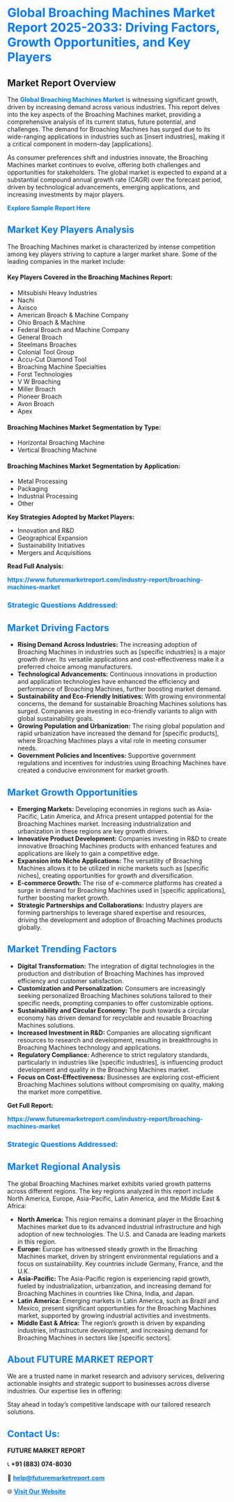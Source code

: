 <h1 style="color: #007BFF;">Global Broaching Machines Market Report 2025-2033: Driving Factors, Growth Opportunities, and Key Players</h1>

<section id="overview">
<h2>Market Report Overview</h2>
<p>The <a href="https://www.futuremarketreport.com/industry-report/broaching-machines-market" style="color: #007BFF; text-decoration: none;"><strong>Global Broaching Machines Market</strong></a> is witnessing significant growth, driven by increasing demand across various industries. This report delves into the key aspects of the Broaching Machines market, providing a comprehensive analysis of its current status, future potential, and challenges. The demand for Broaching Machines has surged due to its wide-ranging applications in industries such as [insert industries], making it a critical component in modern-day [applications].</p>
<p>As consumer preferences shift and industries innovate, the Broaching Machines market continues to evolve, offering both challenges and opportunities for stakeholders. The global market is expected to expand at a substantial compound annual growth rate (CAGR) over the forecast period, driven by technological advancements, emerging applications, and increasing investments by major players.</p>
</section>

<section id="overview">
<p><a href="https://www.futuremarketreport.com/request-sample/reportId=106053" style="color: #007BFF; text-decoration: none;"><strong>Explore Sample Report Here</strong></a></p>
</section>

<section id="key-players">
<h2 style="color: #007BFF;">Market Key Players Analysis</h2>
<p>The Broaching Machines market is characterized by intense competition among key players striving to capture a larger market share. Some of the leading companies in the market include:</p>
<h4>Key Players Covered in the Broaching Machines Report:</h4>
<ul><li>Mitsubishi Heavy Industries</li><li>Nachi</li><li>Axisco</li><li>American Broach &amp; Machine Company</li><li>Ohio Broach &amp; Machine</li><li>Federal Broach and Machine Company</li><li>General Broach</li><li>Steelmans Broaches</li><li>Colonial Tool Group</li><li>Accu-Cut Diamond Tool</li><li>Broaching Machine Specialties</li><li>Forst Technologies</li><li>V W Broaching</li><li>Miller Broach</li><li>Pioneer Broach</li><li>Avon Broach</li><li>Apex</li></ul>
<h4>Broaching Machines Market Segmentation by Type:</h4>
<ul><li>Horizontal Broaching Machine</li><li>Vertical Broaching Machine</li></ul>

<h4>Broaching Machines Market Segmentation by Application:</h4>
<ul><li>Metal Processing</li><li>Packaging</li><li>Industrial Processing</li><li>Other</li></ul>
<p><strong>Key Strategies Adopted by Market Players:</strong></p>
<ul>
<li>Innovation and R&D</li>
<li>Geographical Expansion</li>
<li>Sustainability Initiatives</li>
<li>Mergers and Acquisitions</li>
</ul>
</section>

<section>
<p><strong>Read Full Analysis: </strong></p><a href="https://www.futuremarketreport.com/industry-report/broaching-machines-market" style="color: #007BFF; text-decoration: none;"><strong>https://www.futuremarketreport.com/industry-report/broaching-machines-market</strong></a>
<h3 style="color: #007BFF;">Strategic Questions Addressed:</h3>
</section>

<section id="driving-factors">
<h2 style="color: #007BFF;">Market Driving Factors</h2>
<ul>
<li><strong>Rising Demand Across Industries:</strong> The increasing adoption of Broaching Machines in industries such as [specific industries] is a major growth driver. Its versatile applications and cost-effectiveness make it a preferred choice among manufacturers.</li>
<li><strong>Technological Advancements:</strong> Continuous innovations in production and application technologies have enhanced the efficiency and performance of Broaching Machines, further boosting market demand.</li>
<li><strong>Sustainability and Eco-Friendly Initiatives:</strong> With growing environmental concerns, the demand for sustainable Broaching Machines solutions has surged. Companies are investing in eco-friendly variants to align with global sustainability goals.</li>
<li><strong>Growing Population and Urbanization:</strong> The rising global population and rapid urbanization have increased the demand for [specific products], where Broaching Machines plays a vital role in meeting consumer needs.</li>
<li><strong>Government Policies and Incentives:</strong> Supportive government regulations and incentives for industries using Broaching Machines have created a conducive environment for market growth.</li>
</ul>
</section>

<section id="growth-opportunities">
<h2 style="color: #007BFF;">Market Growth Opportunities</h2>
<ul>
<li><strong>Emerging Markets:</strong> Developing economies in regions such as Asia-Pacific, Latin America, and Africa present untapped potential for the Broaching Machines market. Increasing industrialization and urbanization in these regions are key growth drivers.</li>
<li><strong>Innovative Product Development:</strong> Companies investing in R&D to create innovative Broaching Machines products with enhanced features and applications are likely to gain a competitive edge.</li>
<li><strong>Expansion into Niche Applications:</strong> The versatility of Broaching Machines allows it to be utilized in niche markets such as [specific niches], creating opportunities for growth and diversification.</li>
<li><strong>E-commerce Growth:</strong> The rise of e-commerce platforms has created a surge in demand for Broaching Machines used in [specific applications], further boosting market growth.</li>
<li><strong>Strategic Partnerships and Collaborations:</strong> Industry players are forming partnerships to leverage shared expertise and resources, driving the development and adoption of Broaching Machines products globally.</li>
</ul>
</section>

<section id="trending-factors">
<h2 style="color: #007BFF;">Market Trending Factors</h2>
<ul>
<li><strong>Digital Transformation:</strong> The integration of digital technologies in the production and distribution of Broaching Machines has improved efficiency and customer satisfaction.</li>
<li><strong>Customization and Personalization:</strong> Consumers are increasingly seeking personalized Broaching Machines solutions tailored to their specific needs, prompting companies to offer customizable options.</li>
<li><strong>Sustainability and Circular Economy:</strong> The push towards a circular economy has driven demand for recyclable and reusable Broaching Machines solutions.</li>
<li><strong>Increased Investment in R&D:</strong> Companies are allocating significant resources to research and development, resulting in breakthroughs in Broaching Machines technology and applications.</li>
<li><strong>Regulatory Compliance:</strong> Adherence to strict regulatory standards, particularly in industries like [specific industries], is influencing product development and quality in the Broaching Machines market.</li>
<li><strong>Focus on Cost-Effectiveness:</strong> Businesses are exploring cost-efficient Broaching Machines solutions without compromising on quality, making the market more competitive.</li>
</ul>
</section>

<section>
<p><strong>Get Full Report: </strong></p><a href="https://www.futuremarketreport.com/industry-report/broaching-machines-market" style="color: #007BFF; text-decoration: none;"><strong>https://www.futuremarketreport.com/industry-report/broaching-machines-market</strong></a>
<h3 style="color: #007BFF;">Strategic Questions Addressed:</h3>
</section>


<section id="regional-analysis">
<h2 style="color: #007BFF;">Market Regional Analysis</h2>
<p>The global Broaching Machines market exhibits varied growth patterns across different regions. The key regions analyzed in this report include North America, Europe, Asia-Pacific, Latin America, and the Middle East & Africa:</p>
<ul>
<li><strong>North America:</strong> This region remains a dominant player in the Broaching Machines market due to its advanced industrial infrastructure and high adoption of new technologies. The U.S. and Canada are leading markets in this region.</li>
<li><strong>Europe:</strong> Europe has witnessed steady growth in the Broaching Machines market, driven by stringent environmental regulations and a focus on sustainability. Key countries include Germany, France, and the U.K.</li>
<li><strong>Asia-Pacific:</strong> The Asia-Pacific region is experiencing rapid growth, fueled by industrialization, urbanization, and increasing demand for Broaching Machines in countries like China, India, and Japan.</li>
<li><strong>Latin America:</strong> Emerging markets in Latin America, such as Brazil and Mexico, present significant opportunities for the Broaching Machines market, supported by growing industrial activities and investments.</li>
<li><strong>Middle East & Africa:</strong> The region’s growth is driven by expanding industries, infrastructure development, and increasing demand for Broaching Machines in sectors like [specific sectors].</li>
</ul>
</section>

<footer>
<h2 style="color: #007BFF;">About FUTURE MARKET REPORT</h2>
<p>We are a trusted name in market research and advisory services, delivering actionable insights and strategic support to businesses across diverse industries. Our expertise lies in offering:</p>

<p>Stay ahead in today’s competitive landscape with our tailored research solutions.</p>

<h2 style="color: #007BFF;">Contact Us:</h2>
<p><strong>FUTURE MARKET REPORT</strong></p>
<p>📞 <strong>+91 (883) 074-8030</strong></p>
<p>📧 <strong><a href="mailto:help@futuremarketreport.com" style="color: #007BFF;">help@futuremarketreport.com</a></strong></p>
<p>🌐 <strong><a href="https://www.futuremarketreport.com/" style="color: #007BFF;">Visit Our Website</a></strong></p>
</footer>